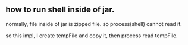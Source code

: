 
## how to run shell inside of jar.

normally, file inside of jar is zipped file.
so process(shell) cannot read it.

so this impl, I create tempFile and copy it, then process read tempFile.